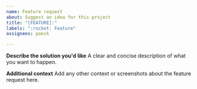 ```yaml
---
name: Feature request
about: Suggest an idea for this project
title: "[FEATURE]:"
labels: ":rocket: Feature"
assignees: poeck

---
```


**Describe the solution you'd like**
A clear and concise description of what you want to happen.

**Additional context**
Add any other context or screenshots about the feature request here.
